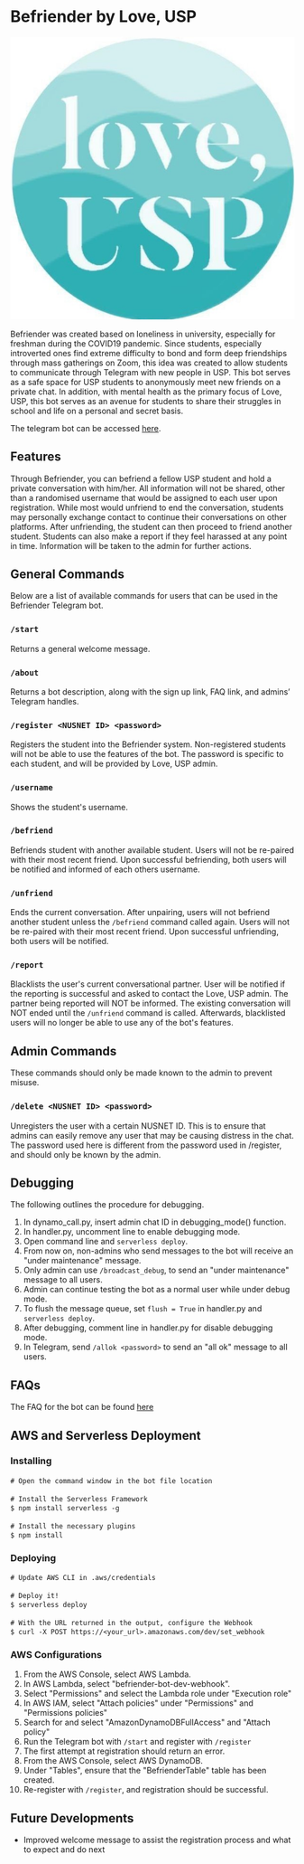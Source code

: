 # Befriender by Love, USP

![befriender logo](befriender_profile_pic.jpg)

Befriender was created based on loneliness in university, especially for freshman during the COVID19 pandemic. Since students, especially introverted ones find extreme difficulty to bond and form deep friendships through mass gatherings on Zoom, this idea was created to allow students to communicate through Telegram with new people in USP. This bot serves as a safe space for USP students to anonymously meet new friends on a private chat. In addition, with mental health as the primary focus of Love, USP, this bot serves as an avenue for students to share their struggles in school and life on a personal and secret basis.

The telegram bot can be accessed [here](https://telegram.me/anonchatbetabot).

## Features

Through Befriender, you can befriend a fellow USP student and hold a private conversation with him/her.
All information will not be shared, other than a randomised username that would be assigned to each user upon registration.
While most would unfriend to end the conversation, students may personally exchange contact to continue their conversations on other platforms.
After unfriending, the student can then proceed to friend another student.
Students can also make a report if they feel harassed at any point in time.
Information will be taken to the admin for further actions.

## General Commands

Below are a list of available commands for users that can be used in the Befriender Telegram bot.

### `/start`

Returns a general welcome message.

### `/about`

Returns a bot description, along with the sign up link, FAQ link, and admins’ Telegram handles.

### `/register <NUSNET ID> <password>`

Registers the student into the Befriender system.
Non-registered students will not be able to use the features of the bot.
The password is specific to each student, and will be provided by Love, USP admin.

### `/username`

Shows the student's username.

### `/befriend`

Befriends student with another available student.
Users will not be re-paired with their most recent friend.
Upon successful befriending, both users will be notified and informed of each others username.

### `/unfriend`

Ends the current conversation.
After unpairing, users will not befriend another student unless the `/befriend` command called again.
Users will not be re-paired with their most recent friend.
Upon successful unfriending, both users will be notified.

### `/report`

Blacklists the user's current conversational partner.
User will be notified if the reporting is successful and asked to contact the Love, USP admin.
The partner being reported will NOT be informed.
The existing conversation will NOT ended until the `/unfriend` command is called.
Afterwards, blacklisted users will no longer be able to use any of the bot's features.

## Admin Commands

These commands should only be made known to the admin to prevent misuse.

### `/delete <NUSNET ID> <password>`

Unregisters the user with a certain NUSNET ID.
This is to ensure that admins can easily remove any user that may be causing distress in the chat.
The password used here is different from the password used in /register, and should only be known by the admin.

## Debugging

The following outlines the procedure for debugging.

1. In dynamo_call.py, insert admin chat ID in debugging_mode() function.
2. In handler.py, uncomment line to enable debugging mode.
3. Open command line and `serverless deploy`.
4. From now on, non-admins who send messages to the bot will receive an "under maintenance" message.
5. Only admin can use `/broadcast_debug`, to send an "under maintenance" message to all users.
6. Admin can continue testing the bot as a normal user while under debug mode.
7. To flush the message queue, set `flush = True` in handler.py and `serverless deploy`.
8. After debugging, comment line in handler.py for disable debugging mode.
9. In Telegram, send `/allok <password>` to send an "all ok" message to all users.

## FAQs

The FAQ for the bot can be found [here](https://www.tinyurl.com/loveuspbotfaq "Love USP Bot FAQs")

## AWS and Serverless Deployment

### Installing

```lang-none
# Open the command window in the bot file location

# Install the Serverless Framework
$ npm install serverless -g

# Install the necessary plugins
$ npm install
```

### Deploying

```lang-none
# Update AWS CLI in .aws/credentials

# Deploy it!
$ serverless deploy

# With the URL returned in the output, configure the Webhook
$ curl -X POST https://<your_url>.amazonaws.com/dev/set_webhook
```

### AWS Configurations

1. From the AWS Console, select AWS Lambda.
2. In AWS Lambda, select "befriender-bot-dev-webhook".
3. Select "Permissions" and select the Lambda role under "Execution role"
4. In AWS IAM, select "Attach policies" under "Permissions" and "Permissions policies"
5. Search for and select "AmazonDynamoDBFullAccess" and "Attach policy"
6. Run the Telegram bot with `/start` and register with `/register`
7. The first attempt at registration should return an error.
8. From the AWS Console, select AWS DynamoDB.
9. Under "Tables", ensure that the "BefrienderTable" table has been created.
10. Re-register with `/register`, and registration should be successful.

## Future Developments

- Improved welcome message to assist the registration process and what to expect and do next
